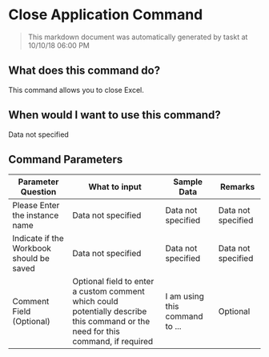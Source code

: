 <!--TITLE: Close Application Command -->
<!-- SUBTITLE: a command in the Excel Commands group -->
# Close Application Command


> This markdown document was automatically generated by taskt at 10/10/18 06:00 PM


## What does this command do?
This command allows you to close Excel.


## When would I want to use this command?
Data not specified


## Command Parameters
| Parameter Question   	| What to input  	|  Sample Data 	| Remarks  	|
| ---                    | ---               | ---           | ---       |
|Please Enter the instance name|Data not specified|Data not specified|Data not specified|
|Indicate if the Workbook should be saved|Data not specified|Data not specified|Data not specified|
|Comment Field (Optional)|Optional field to enter a custom comment which could potentially describe this command or the need for this command, if required|I am using this command to ...|Optional|


